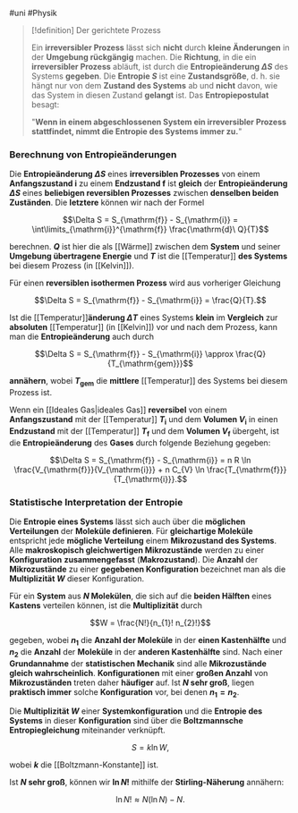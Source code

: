 #uni #Physik 

> [!definition] Der gerichtete Prozess
> 
> Ein **irreversibler Prozess** lässt sich **nicht** durch **kleine Änderungen** in der **Umgebung rückgängig** machen. Die **Richtung**, in die ein **irreversibler Prozess** abläuft, ist durch die **Entropieänderung $\Delta S$** des Systems **gegeben**. Die **Entropie $S$** ist eine **Zustandsgröße**, d. h. sie hängt nur von dem **Zustand des Systems** ab und **nicht** davon, wie das System in diesen Zustand **gelangt** ist. Das **Entropiepostulat** besagt:
> 
> "**Wenn in einem abgeschlossenen System ein irreversibler Prozess stattfindet, nimmt die Entropie des Systems immer zu.**"

### Berechnung von Entropieänderungen

Die **Entropieänderung $\Delta S$** eines **irreversiblen Prozesses** von einem **Anfangszustand $\mathrm{i}$** zu einem **Endzustand $\mathrm{f}$** ist **gleich** der **Entropieänderung $\Delta S$** eines **beliebigen reversiblen Prozesses** zwischen **denselben beiden Zuständen**. Die **letztere** können wir nach der Formel

$$\Delta S = S_{\mathrm{f}} - S_{\mathrm{i}} = \int\limits_{\mathrm{i}}^{\mathrm{f}} \frac{\mathrm{d}\ Q}{T}$$

berechnen. **$Q$** ist hier die als [[Wärme]] zwischen dem **System** und seiner **Umgebung übertragene Energie** und **$T$** ist die [[Temperatur]] **des Systems** bei diesem Prozess (in [[Kelvin]]).

Für einen **reversiblen isothermen Prozess** wird aus vorheriger Gleichung

$$\Delta S = S_{\mathrm{f}} - S_{\mathrm{i}} = \frac{Q}{T}.$$

Ist die [[Temperatur]]**änderung $\Delta T$** eines Systems **klein** im **Vergleich** zur **absoluten** [[Temperatur]] (in [[Kelvin]]) vor und nach dem Prozess, kann man die **Entropieänderung** auch durch

$$\Delta S = S_{\mathrm{f}} - S_{\mathrm{i}} \approx \frac{Q}{T_{\mathrm{gem}}}$$

**annähern**, wobei **$T_{\mathrm{gem}}$** die **mittlere** [[Temperatur]] des Systems bei diesem Prozess ist.

Wenn ein [[Ideales Gas|ideales Gas]] **reversibel** von einem **Anfangszustand** mit der [[Temperatur]] **$T_{\mathrm{i}}$** und dem **Volumen $V_{\mathrm{i}}$** in einen **Endzustand** mit der [[Temperatur]] **$T_{\mathrm{f}}$** und dem **Volumen $V_{\mathrm{f}}$** übergeht, ist die **Entropieänderung** des **Gases** durch folgende Beziehung gegeben:

$$\Delta S = S_{\mathrm{f}} - S_{\mathrm{i}} = n R \ln \frac{V_{\mathrm{f}}}{V_{\mathrm{i}}} + n C_{V} \ln \frac{T_{\mathrm{f}}}{T_{\mathrm{i}}}.$$

### Statistische Interpretation der Entropie

Die **Entropie eines Systems** lässt sich auch über die **möglichen Verteilungen** der **Moleküle definieren**. Für **gleichartige Moleküle** entspricht jede **mögliche Verteilung** einem **Mikrozustand des Systems**. Alle **makroskopisch gleichwertigen Mikrozustände** werden zu einer **Konfiguration** **zusammengefasst** (**Makrozustand**). Die **Anzahl** der **Mikrozustände** zu einer **gegebenen Konfiguration** bezeichnet man als die **Multiplizität $W$** dieser Konfiguration.

Für ein **System** aus **$N$ Molekülen**, die sich auf die **beiden Hälften** eines **Kastens** verteilen können, ist die **Multiplizität** durch

$$W = \frac{N!}{n_{1}! n_{2}!}$$

gegeben, wobei **$n_{1}$** die **Anzahl der Moleküle** in der **einen Kastenhälfte** und **$n_{2}$** die **Anzahl** der **Moleküle** in der **anderen Kastenhälfte** sind. Nach einer **Grundannahme** der **statistischen Mechanik** sind alle **Mikrozustände gleich wahrscheinlich**. **Konfigurationen** mit einer **großen Anzahl** von **Mikrozuständen** treten daher **häufiger** auf. Ist **$N$ sehr groß**, liegen **praktisch immer** solche **Konfiguration** vor, bei denen **$n_{1} = n_{2}$**.

Die **Multiplizität $W$** einer **Systemkonfiguration** und die **Entropie des Systems** in dieser **Konfiguration** sind über die **Boltzmannsche Entropiegleichung** miteinander verknüpft.

$$S = k \ln W,$$

wobei **$k$** die [[Boltzmann-Konstante]] ist.

Ist **$N$ sehr groß**, können wir **$\ln N!$** mithilfe der **Stirling-Näherung** annähern:

$$\ln N! \approx N(\ln N) - N.$$